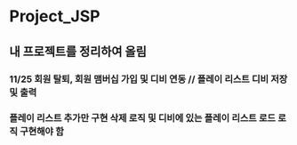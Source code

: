 # Project_JSP
## 내 프로젝트를 정리하여 올림

### 11/25 회원 탈퇴, 회원 맴버십 가입 및 디비 연동 // 플레이 리스트 디비 저장 및 출력
### 플레이 리스트 추가만 구현 삭제 로직 및 디비에 있는 플레이 리스트 로드 로직 구현해야 함
